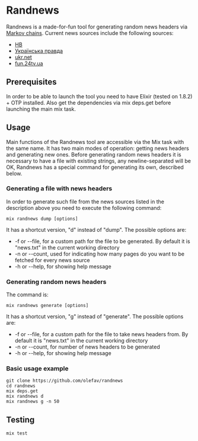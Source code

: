 # Randnews

Randnews is a made-for-fun tool for generating random news headers via [Markov chains](https://en.wikipedia.org/wiki/Markov_chain).
Current news sources include the following sources:
- [НВ](https://nv.ua/ukr/)
- [Українська правда](https://www.pravda.com.ua/)
- [ukr.net](https://www.ukr.net/)
- [fun.24tv.ua](https://fun.24tv.ua/)

## Prerequisites

In order to be able to launch the tool you need to have Elixir (tested
on 1.8.2) + OTP installed. Also get the dependencies via mix deps.get
before launching the main mix task.

## Usage

Main functions of the Randnews tool are accessible via the Mix
task with the same name. It has two main modes of operation: getting news headers and
generating new ones. Before generating random news headers it is
necessary to have a file with existing strings, any newline-separated
will be OK, Randnews has a special command for generating its own, described below.

### Generating a file with news headers

In order to generate such file from the news sources listed in the
description above you need to execute the following command:
```
mix randnews dump [options]
```
It has a shortcut version, "d" instead of "dump".
The possible options are:
- -f or --file, for a custom path for the file to be generated. By
  default it is "news.txt" in the current working directory
- -n or --count, used for indicating how many pages do you want to be
  fetched for every news source
- -h or --help, for showing help message

### Generating random news headers

The command is:
```
mix randnews generate [options]
```

It has a shortcut version, "g" instead of "generate".
The possible options are:
- -f or --file, for a custom path for the file to take news headers from. By default it is "news.txt" in the current working directory
- -n or --count, for number of news headers to be generated
- -h or --help, for showing help message

### Basic usage example

```
git clone https://github.com/olefav/randnews
cd randnews
mix deps.get
mix randnews d
mix randnews g -n 50
```

## Testing

```
mix test
```

